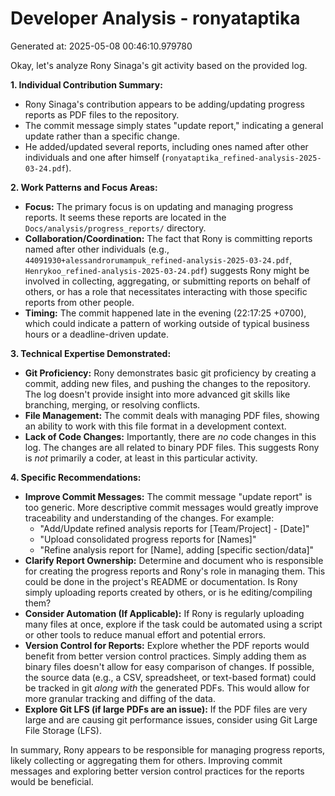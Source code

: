 # Developer Analysis - ronyataptika
Generated at: 2025-05-08 00:46:10.979780

Okay, let's analyze Rony Sinaga's git activity based on the provided log.

**1. Individual Contribution Summary:**

*   Rony Sinaga's contribution appears to be adding/updating progress reports as PDF files to the repository.
*   The commit message simply states "update report," indicating a general update rather than a specific change.
*   He added/updated several reports, including ones named after other individuals and one after himself (`ronyataptika_refined-analysis-2025-03-24.pdf`).

**2. Work Patterns and Focus Areas:**

*   **Focus:** The primary focus is on updating and managing progress reports. It seems these reports are located in the `Docs/analysis/progress_reports/` directory.
*   **Collaboration/Coordination:** The fact that Rony is committing reports named after other individuals (e.g., `44091930+alessandrorumampuk_refined-analysis-2025-03-24.pdf`, `Henrykoo_refined-analysis-2025-03-24.pdf`) suggests Rony might be involved in collecting, aggregating, or submitting reports on behalf of others, or has a role that necessitates interacting with those specific reports from other people.
*   **Timing:** The commit happened late in the evening (22:17:25 +0700), which could indicate a pattern of working outside of typical business hours or a deadline-driven update.

**3. Technical Expertise Demonstrated:**

*   **Git Proficiency:**  Rony demonstrates basic git proficiency by creating a commit, adding new files, and pushing the changes to the repository.  The log doesn't provide insight into more advanced git skills like branching, merging, or resolving conflicts.
*   **File Management:** The commit deals with managing PDF files, showing an ability to work with this file format in a development context.
*   **Lack of Code Changes:** Importantly, there are *no* code changes in this log. The changes are all related to binary PDF files. This suggests Rony is *not* primarily a coder, at least in this particular activity.

**4. Specific Recommendations:**

*   **Improve Commit Messages:**  The commit message "update report" is too generic. More descriptive commit messages would greatly improve traceability and understanding of the changes.  For example:
    *   "Add/Update refined analysis reports for [Team/Project] - [Date]"
    *   "Upload consolidated progress reports for [Names]"
    *   "Refine analysis report for [Name], adding [specific section/data]"
*   **Clarify Report Ownership:**  Determine and document who is responsible for creating the progress reports and Rony's role in managing them. This could be done in the project's README or documentation.  Is Rony simply uploading reports created by others, or is he editing/compiling them?
*   **Consider Automation (If Applicable):** If Rony is regularly uploading many files at once, explore if the task could be automated using a script or other tools to reduce manual effort and potential errors.
*   **Version Control for Reports:** Explore whether the PDF reports would benefit from better version control practices. Simply adding them as binary files doesn't allow for easy comparison of changes. If possible, the source data (e.g., a CSV, spreadsheet, or text-based format) could be tracked in git *along with* the generated PDFs.  This would allow for more granular tracking and diffing of the data.
*   **Explore Git LFS (if large PDFs are an issue):** If the PDF files are very large and are causing git performance issues, consider using Git Large File Storage (LFS).

In summary, Rony appears to be responsible for managing progress reports, likely collecting or aggregating them for others.  Improving commit messages and exploring better version control practices for the reports would be beneficial.
